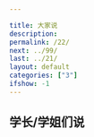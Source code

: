 ```yaml
---

title: 大家说
description:
permalink: /22/
next: ../99/
last: ../21/
layout: default
categories: ["3"]
ifshow: -1
---
```


学长/学姐们说
---

<!--
具体格式为：

## XXX

> 要说的话

请注意在开头、结尾、中间的换行。请在下面写。如果人数不够此页作废。
 -->